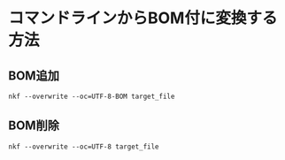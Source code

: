# コマンドラインからBOM付に変換する方法

## BOM追加

```
nkf --overwrite --oc=UTF-8-BOM target_file
```

## BOM削除

```
nkf --overwrite --oc=UTF-8 target_file
```
